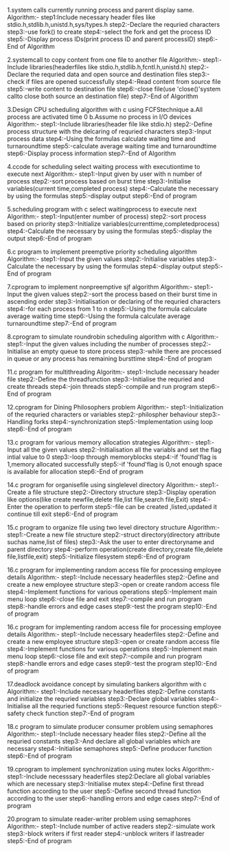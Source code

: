 1.system calls currently running process and parent display same.
Algorithm:-
step1:Include necessary header files like stdio.h,stdlib.h,unistd.h,sys/types.h
step2:-Declare the requried characters
step3:-use fork() to create
step4:-select the fork and get the process ID
step5:-Display process IDs(print process ID and parent processID)
step6:-End of Algorithm

2.systemcall to copy content from one file to another file
Algorithm:-
step1:-Include libraries(headerfiles like stdio.h,stdlib.h,fcntl.h,unistd.h)
step2:-Declare the requried data and open source and destination files
step3:-check if files are opened successfully
step4:-Read content from source file
step5:-write content to destination file
step6:-close file(use 'close()'system callto close both source an destination file)
step7:-End of Algorithm

3.Design CPU scheduling algorithm with c using FCFStechnique
a.All process are activated time 0
b.Assume no process in I/O devices
Algorithm:-
step1:-Include libraries(header file like stdio.h)
step2:-Define process structure with the delcaring of requried characters
step3:-Input process data
step4:-Using the formulas calculate waiting time and turnaroundtime
step5:-calculate average waiting time and turnaroundtime
step6:-Display process information
step7:-End of Algorithm

4.ccode for scheduling select waiting process with executiontime to execute next
Algorithm:-
step1:-Input given by user with n number of process
step2:-sort process based on burst time
step3:-Initialise variables(current time,completed process)
step4:-Calculate the necessary by using the formulas
step5:-display output
step6:-End of program

5.scheduling program with c select waitingprocess to execute next
Algorithm:-
step1:-Input(enter number of process)
step2:-sort process based on priority
step3:-Initialize variables(currenttime,completedprocess)
step4:-Calculate the necessary by using the formulas
step5:-display the output
step6:-End of program

6.c program to implement preemptive priority scheduling algorithm
Algorithm:-
step1:-Input the given values
step2:-Initialise variables
step3:-Calculate the necessary by using the formulas
step4:-display output
step5:-End of program

7.cprogram to implement nonpreemptive sjf algorithm
Algorithm:-
step1:-Input the given values
step2:-sort the process based on their burst time in ascending order
step3:-Initialisation or declaring of the requried characters
step4:-for each process from 1 to n
step5:-Using the formula calculate average waiting time
step6:-Using the formula calculate average turnaroundtime
step7:-End of program

8.cprogram to simulate roundrobin scheduling algorithm with c
Algorithm:-
step1:-Input the given values including the number of processes
step2:-Initialise an empty queue to store process
step3:-while there are processed in queue or any process has remaining bursttime
step4:-End of program

11.c program for multithreading Algoritm:-
step1:-Include necessary header file
step2:-Define the threadfunction
step3:-Initialise the requried and create threads
step4:-join threads
step5:-compile and run program
step6:-End of program

12.cprogram for Dining Philosophers problem
Algorithm:-
step1:-Initialization of the requried characters or variables
step2:-philospher behaviour
step3:-Handling forks
step4:-synchronization
step5:-Implementation using loop
step6:-End of program

13.c program for various memory allocation strategies
Algorithm:-
step1:-Input all the given values
step2:-Initialisation all the variabls and set the flag intial value to 0
step3:-loop through memoryblocks
step4:-if 'found'flag is 1,memory allocated successfully
step5:-if 'found'flag is 0,not enough space is available for allocation
step6:-End of program

14.c program for organisefile using singlelevel directory
Algorithm:-
step1:-Create a file structure
step2:-Directory structure
step3:-Display operation like options(like create newfile,delete file,list file,search file,Exit)
step4:-Enter the operation to perform
step5:-file can be created ,listed,updated it continue till exit
step6:-End of program

15.c program to organize file using two level directory structure
Algorithm:-
step1:-Create a new file structure
step2:-struct directory(directory attribute suchas name,list of files)
step3:-Ask the user to enter directoryname and parent directory
step4:-perform operation(create directory,create file,delete file,listfile,exit)
step5:-Initialize filesystem
step6:-End of program

16.c program for implementing random access file for processing employee details
Algorithm:-
step1:-Include necessary headerfiles
step2:-Define and create a new employee structure
step3:-open or create random access file
step4:-Implement functions for various operations
step5:-Implement main menu loop
step6:-close file and exit
step7:-compile and run program
step8:-handle errors and edge cases
step9:-test the program
step10:-End of program

16.c program for implementing random access file for processing employee details
Algorithm:-
step1:-Include necessary headerfiles
step2:-Define and create a new employee structure
step3:-open or create random access file
step4:-Implement functions for various operations
step5:-Implement main menu loop
step6:-close file and exit
step7:-compile and run program
step8:-handle errors and edge cases
step9:-test the program
step10:-End of program

17.deadlock avoidance concept by simulating bankers algorithm with c
Algorithm:-
step1:-Include necessary headerfiles
step2:-Define constants and initialize the requried variables
step3:-Declare global variables
step4:-Initialise all the requried functions
step5:-Request resource function
step6:-safety check function
step7:-End of program

18.c program to simulate producer consumer problem using semaphores
Algorithm:-
step1:-Include necessary header files
step2:-Define all the requried constants
step3:-And declare all global variables which are necessary
step4:-Initialise semaphores
step5:-Define producer function
step6:-End of program

19.cprogram to implement synchronization using mutex locks
Algorithm:-
step1:-Include necesssary headerfiles
step2:Declare all global variables which are necessary
step3:-Initialise mutex
step4:-Define first thread function according to the user
step5:-Define second thread function according to the user
step6:-handling errors and edge cases
step7:-End of program

20.program to simulate reader-writer problem using semaphores
Algorithm:-
step1:-Include number of active readers
step2:-simulate work
step3:-block writers if first reader
step4:-unblock writers if lastreader
step5:-End of program
